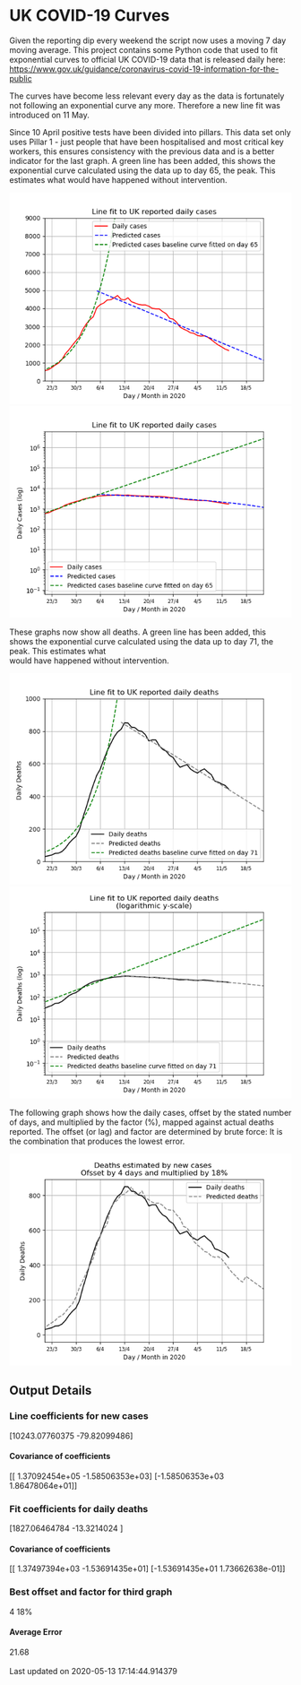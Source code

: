 # UK COVID-19 Curves

Given the reporting dip every weekend the script now uses a moving 7 day moving average.
This project contains some Python code that used to fit exponential curves to
official UK COVID-19 data that is released daily here: https://www.gov.uk/guidance/coronavirus-covid-19-information-for-the-public

The curves have become less relevant every day as the data is fortunately not
following an exponential curve any more. Therefore a new line fit was introduced
on 11 May.

Since 10 April positive tests have been divided into pillars. This data set only uses Pillar 1 -  just people that have been hospitalised and most critical key workers,
this ensures consistency with the previous data and is a better indicator for
the last graph.
A green line has been added, this shows the exponential curve calculated using
the data up to day 65, the peak. This estimates what would
have happened without intervention.

![Graph of actual cases and exponential curve](./out/cases.png)
![Graph of actual cases and exponential curve](./out/cases-log.png)

These graphs now show all deaths.
A green line has been added, this shows the exponential curve calculated using
the data up to day 71, the peak. This estimates what  
would have happened without intervention.

![Graph of actual cases and exponential deaths](./out/deaths.png)
![Graph of actual cases and exponential deaths](./out/deaths-log.png)

The following graph shows how the daily cases, offset by the stated number of days,
and  multiplied by the factor (%), mapped against actual deaths reported.
The offset (or lag) and factor are determined by brute force:
It is the combination that produces the lowest error.

![Graph of predicted deaths based on earlier new cases](./out/cases-deaths.png)

Output Details
--------------
<h3>Line coefficients for new cases</h3>
[10243.07760375   -79.82099486]
<h4>Covariance of coefficients</h4>
[[ 1.37092454e+05 -1.58506353e+03]
 [-1.58506353e+03  1.86478064e+01]]
<h3>Fit coefficients for daily deaths</h3>
[1827.06464784  -13.3214024 ]
<h4>Covariance of coefficients</h4>
[[ 1.37497394e+03 -1.53691435e+01]
 [-1.53691435e+01  1.73662638e-01]] <br/>
<h3>Best offset and factor for third graph</h3>
4 18%
<h4>Average Error</h4>
21.68
<br /><br />Last updated on 2020-05-13 17:14:44.914379
